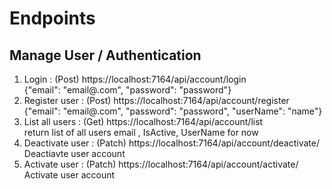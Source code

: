 # Endpoints

## Manage User / Authentication
1. Login : (Post) https://localhost:7164/api/account/login<br/>
  {"email": "email@.com", "password": "password"}
2. Register user : (Post) https://localhost:7164/api/account/register<br/>
  {"email": "email@.com", "password": "password", "userName": "name"}
3. List all users :  (Get) https://localhost:7164/api/account/list<br/>
  return list of all users email , IsActive, UserName for now
4. Deactivate user : (Patch)  https://localhost:7164/api/account/deactivate/<id>
  Deactiavte user account
5. Activate user : (Patch)  https://localhost:7164/api/account/activate/<id>
  Activate user account
